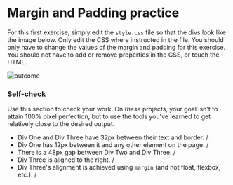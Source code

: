 # Margin and Padding practice

For this first exercise, simply edit the `style.css` file so that the divs look like the image below. Only edit the CSS where instructed in the file.  You should only have to change the values of the margin and padding for this exercise. You should not have to add or remove properties in the CSS, or touch the HTML.

![outcome](./desired-outcome.png)

### Self-check 
Use this section to check your work. On _these_ projects, your goal isn't to attain 100% pixel perfection, but to use the tools you've learned to get relatively close to the desired output.

- Div One and Div Three have 32px between their text and border. /
- Div One has 12px between it and any other element on the page. /
- There is a 48px gap between Div Two and Div Three. /
- Div Three is aligned to the right. /
- Div Three's alignment is achieved using `margin` (and not float, flexbox, etc.). /